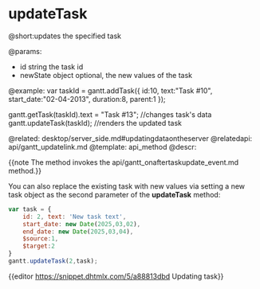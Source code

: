 updateTask
=============
@short:updates the specified task
	

@params:
- id	string	the task id
- newState      object      optional, the new values of the task

@example: 
var taskId = gantt.addTask({
	id:10,
    text:"Task #10",
    start_date:"02-04-2013",
    duration:8,
    parent:1
});

gantt.getTask(taskId).text = "Task #13"; //changes task's data
gantt.updateTask(taskId); //renders the updated task


@related:
	desktop/server_side.md#updatingdataontheserver
@relatedapi:
	api/gantt_updatelink.md
@template:	api_method
@descr:

{{note The method invokes the api/gantt_onaftertaskupdate_event.md method.}}

You can also replace the existing task with new values via setting a new task object as the second parameter of the **updateTask** method: 

~~~js
var task = {
    id: 2, text: 'New task text', 
    start_date: new Date(2025,03,02), 
    end_date: new Date(2025,03,04), 
    $source:1, 
    $target:2
}
gantt.updateTask(2,task);
~~~

{{editor https://snippet.dhtmlx.com/5/a88813dbd		Updating task}}